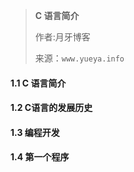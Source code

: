 > **C 语言简介**
>
> 作者:月牙博客
>
> 来源：`www.yueya.info`



#### 1.1 C 语言简介

#### 1.2 C语言的发展历史

#### 1.3 编程开发



#### 1.4 第一个程序

